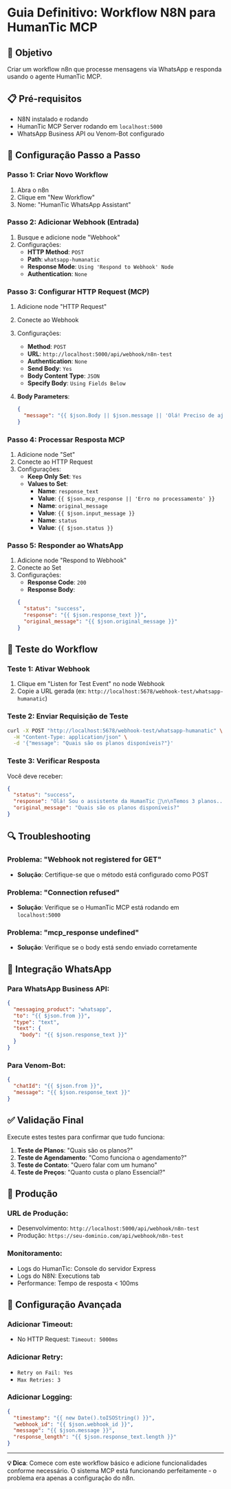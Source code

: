 # Guia Definitivo: Workflow N8N para HumanTic MCP

## 🎯 Objetivo
Criar um workflow n8n que processe mensagens via WhatsApp e responda usando o agente HumanTic MCP.

## 📋 Pré-requisitos
- N8N instalado e rodando
- HumanTic MCP Server rodando em `localhost:5000`
- WhatsApp Business API ou Venom-Bot configurado

## 🔧 Configuração Passo a Passo

### Passo 1: Criar Novo Workflow
1. Abra o n8n
2. Clique em "New Workflow"
3. Nome: "HumanTic WhatsApp Assistant"

### Passo 2: Adicionar Webhook (Entrada)
1. Busque e adicione node "Webhook"
2. Configurações:
   - **HTTP Method**: `POST`
   - **Path**: `whatsapp-humanatic`
   - **Response Mode**: `Using 'Respond to Webhook' Node`
   - **Authentication**: `None`

### Passo 3: Configurar HTTP Request (MCP)
1. Adicione node "HTTP Request"
2. Conecte ao Webhook
3. Configurações:
   - **Method**: `POST`
   - **URL**: `http://localhost:5000/api/webhook/n8n-test`
   - **Authentication**: `None`
   - **Send Body**: `Yes`
   - **Body Content Type**: `JSON`
   - **Specify Body**: `Using Fields Below`

4. **Body Parameters**:
   ```json
   {
     "message": "{{ $json.Body || $json.message || 'Olá! Preciso de ajuda' }}"
   }
   ```

### Passo 4: Processar Resposta MCP
1. Adicione node "Set"
2. Conecte ao HTTP Request
3. Configurações:
   - **Keep Only Set**: `Yes`
   - **Values to Set**:
     - **Name**: `response_text`
     - **Value**: `{{ $json.mcp_response || 'Erro no processamento' }}`
     - **Name**: `original_message`
     - **Value**: `{{ $json.input_message }}`
     - **Name**: `status`
     - **Value**: `{{ $json.status }}`

### Passo 5: Responder ao WhatsApp
1. Adicione node "Respond to Webhook"
2. Conecte ao Set
3. Configurações:
   - **Response Code**: `200`
   - **Response Body**: 
   ```json
   {
     "status": "success",
     "response": "{{ $json.response_text }}",
     "original_message": "{{ $json.original_message }}"
   }
   ```

## 🧪 Teste do Workflow

### Teste 1: Ativar Webhook
1. Clique em "Listen for Test Event" no node Webhook
2. Copie a URL gerada (ex: `http://localhost:5678/webhook-test/whatsapp-humanatic`)

### Teste 2: Enviar Requisição de Teste
```bash
curl -X POST "http://localhost:5678/webhook-test/whatsapp-humanatic" \
  -H "Content-Type: application/json" \
  -d '{"message": "Quais são os planos disponíveis?"}'
```

### Teste 3: Verificar Resposta
Você deve receber:
```json
{
  "status": "success",
  "response": "Olá! Sou o assistente da HumanTic 🤖\n\nTemos 3 planos...",
  "original_message": "Quais são os planos disponíveis?"
}
```

## 🔍 Troubleshooting

### Problema: "Webhook not registered for GET"
- **Solução**: Certifique-se que o método está configurado como POST

### Problema: "Connection refused"
- **Solução**: Verifique se o HumanTic MCP está rodando em `localhost:5000`

### Problema: "mcp_response undefined"
- **Solução**: Verifique se o body está sendo enviado corretamente

## 📱 Integração WhatsApp

### Para WhatsApp Business API:
```json
{
  "messaging_product": "whatsapp",
  "to": "{{ $json.from }}",
  "type": "text",
  "text": {
    "body": "{{ $json.response_text }}"
  }
}
```

### Para Venom-Bot:
```json
{
  "chatId": "{{ $json.from }}",
  "message": "{{ $json.response_text }}"
}
```

## ✅ Validação Final

Execute estes testes para confirmar que tudo funciona:

1. **Teste de Planos**: "Quais são os planos?"
2. **Teste de Agendamento**: "Como funciona o agendamento?"
3. **Teste de Contato**: "Quero falar com um humano"
4. **Teste de Preços**: "Quanto custa o plano Essencial?"

## 🚀 Produção

### URL de Produção:
- Desenvolvimento: `http://localhost:5000/api/webhook/n8n-test`
- Produção: `https://seu-dominio.com/api/webhook/n8n-test`

### Monitoramento:
- Logs do HumanTic: Console do servidor Express
- Logs do N8N: Executions tab
- Performance: Tempo de resposta < 100ms

## 🔧 Configuração Avançada

### Adicionar Timeout:
- No HTTP Request: `Timeout: 5000ms`

### Adicionar Retry:
- `Retry on Fail: Yes`
- `Max Retries: 3`

### Adicionar Logging:
```json
{
  "timestamp": "{{ new Date().toISOString() }}",
  "webhook_id": "{{ $json.webhook_id }}",
  "message": "{{ $json.message }}",
  "response_length": "{{ $json.response_text.length }}"
}
```

---

**💡 Dica**: Comece com este workflow básico e adicione funcionalidades conforme necessário. O sistema MCP está funcionando perfeitamente - o problema era apenas a configuração do n8n.